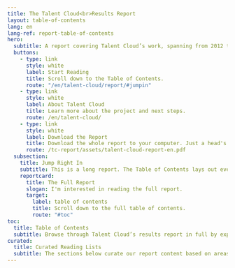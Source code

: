 ```yaml
---
title: The Talent Cloud<br>Results Report
layout: table-of-contents
lang: en
lang-ref: report-table-of-contents
hero:
  subtitle: A report covering Talent Cloud’s work, spanning from 2012 through 2021. Within, you’ll find information on the project, its execution, and research results from the experiment.
  buttons:
    - type: link
      style: white
      label: Start Reading
      title: Scroll down to the Table of Contents.
      route: "/en/talent-cloud/report/#jumpin"
    - type: link
      style: white
      label: About Talent Cloud
      title: Learn more about the project and next steps.
      route: /en/talent-cloud/
    - type: link
      style: white
      label: Download the Report
      title: Download the whole report to your computer. Just a head's up - the report is very large, so we recommend downloading it over WiFi connections.
      route: /tc-report/assets/talent-cloud-report-en.pdf
  subsection:
    title: Jump Right In
    subtitle: This is a long report. The Table of Contents lays out everything in detail. But for those who know what they want, and are hoping to skip ahead, we thought we’d leave our users a quick map on where to find what you’re looking for.
    reportcard:
      title: The Full Report
      slogan: I'm interested in reading the full report.
      target:
        label: table of contents
        title: Scroll down to the full table of contents.
        route: "#toc"
toc:
  title: Table of Contents
  subtitle: Browse through Talent Cloud’s results report in full by expanding a section and clicking an article link.
curated:
  title: Curated Reading Lists
  subtitle: The sections below curate our report content based on areas of interest or subject matter. These are intended to help you find information that is directly relevant to your areas of interest.
---
```

